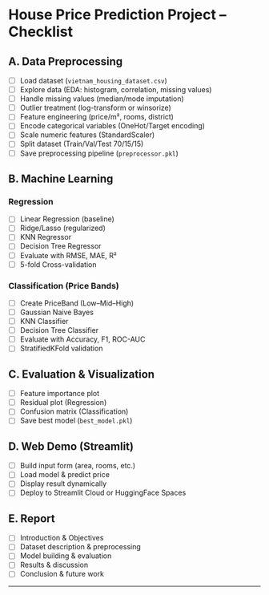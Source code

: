 # House Price Prediction Project – Checklist

## A. Data Preprocessing
- [ ] Load dataset (`vietnam_housing_dataset.csv`)
- [ ] Explore data (EDA: histogram, correlation, missing values)
- [ ] Handle missing values (median/mode imputation)
- [ ] Outlier treatment (log-transform or winsorize)
- [ ] Feature engineering (price/m², rooms, district)
- [ ] Encode categorical variables (OneHot/Target encoding)
- [ ] Scale numeric features (StandardScaler)
- [ ] Split dataset (Train/Val/Test 70/15/15)
- [ ] Save preprocessing pipeline (`preprocessor.pkl`)

## B. Machine Learning
### Regression
- [ ] Linear Regression (baseline)
- [ ] Ridge/Lasso (regularized)
- [ ] KNN Regressor
- [ ] Decision Tree Regressor
- [ ] Evaluate with RMSE, MAE, R²
- [ ] 5-fold Cross-validation

### Classification (Price Bands)
- [ ] Create PriceBand (Low–Mid–High)
- [ ] Gaussian Naive Bayes
- [ ] KNN Classifier
- [ ] Decision Tree Classifier
- [ ] Evaluate with Accuracy, F1, ROC-AUC
- [ ] StratifiedKFold validation

## C. Evaluation & Visualization
- [ ] Feature importance plot
- [ ] Residual plot (Regression)
- [ ] Confusion matrix (Classification)
- [ ] Save best model (`best_model.pkl`)

## D. Web Demo (Streamlit)
- [ ] Build input form (area, rooms, etc.)
- [ ] Load model & predict price
- [ ] Display result dynamically
- [ ] Deploy to Streamlit Cloud or HuggingFace Spaces

## E. Report
- [ ] Introduction & Objectives
- [ ] Dataset description & preprocessing
- [ ] Model building & evaluation
- [ ] Results & discussion
- [ ] Conclusion & future work

---
